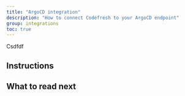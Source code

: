 ```yaml
---
title: "ArgoCD integration"
description: "How to connect Codefresh to your ArgoCD endpoint"
group: integrations
toc: true
---
```


Csdfdf

## Instructions




## What to read next


